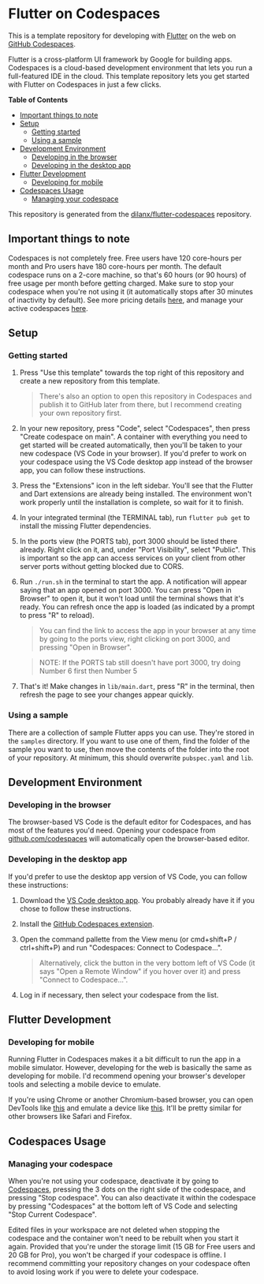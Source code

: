 # Flutter on Codespaces

This is a template repository for developing with [Flutter](https://flutter.dev/) on the web on [GitHub Codespaces](https://github.com/features/codespaces).

Flutter is a cross-platform UI framework by Google for building apps. Codespaces is a cloud-based development environment that lets you run a full-featured IDE in the cloud. This template repository lets you get started with Flutter on Codespaces in just a few clicks.

**Table of Contents**
- [Important things to note](#important-things-to-note)
- [Setup](#setup)
  - [Getting started](#getting-started)
  - [Using a sample](#using-a-sample)
- [Development Environment](#development-environment)
  - [Developing in the browser](#developing-in-the-browser)
  - [Developing in the desktop app](#developing-in-the-desktop-app)
- [Flutter Development](#flutter-development)
  - [Developing for mobile](#developing-for-mobile)
- [Codespaces Usage](#codespaces-usage)
  - [Managing your codespace](#managing-your-codespace)

This repository is generated from the [dilanx/flutter-codespaces](https://github.com/dilanx/flutter-codespaces) repository.

## Important things to note

Codespaces is not completely free. Free users have 120 core-hours per month and Pro users have 180 core-hours per month. The default codespace runs on a 2-core machine, so that's 60 hours (or 90 hours) of free usage per month before getting charged. Make sure to stop your codespace when you're not using it (it automatically stops after 30 minutes of inactivity by default). See more pricing details [here](https://docs.github.com/en/billing/managing-billing-for-github-codespaces/about-billing-for-github-codespaces), and manage your active codespaces [here](https://github.com/codespaces).

## Setup

### Getting started

1. Press "Use this template" towards the top right of this repository and create a new repository from this template.

    > There's also an option to open this repository in Codespaces and publish it to GitHub later from there, but I recommend creating your own repository first.

2. In your new repository, press "Code", select "Codespaces", then press "Create codespace on main". A container with everything you need to get started will be created automatically, then you'll be taken to your new codespace (VS Code in your browser). If you'd prefer to work on your codespace using the VS Code desktop app instead of the browser app, you can follow these instructions.

3. Press the "Extensions" icon in the left sidebar. You'll see that the Flutter and Dart extensions are already being installed. The environment won't work properly until the installation is complete, so wait for it to finish.

4. In your integrated terminal (the TERMINAL tab), run `flutter pub get` to install the missing Flutter dependencies.

5. In the ports view (the PORTS tab), port 3000 should be listed there already. Right click on it, and, under "Port Visibility", select "Public". This is important so the app can access services on your client from other server ports without getting blocked due to CORS.

6. Run `./run.sh` in the terminal to start the app. A notification will appear saying that an app opened on port 3000. You can press "Open in Browser" to open it, but it won't load until the terminal shows that it's ready. You can refresh once the app is loaded (as indicated by a prompt to press "R" to reload).

    > You can find the link to access the app in your browser at any time by going to the ports view, right clicking on port 3000, and pressing "Open in Browser".

    > NOTE: If the PORTS tab still doesn't have port 3000, try doing Number 6 first then Number 5

7. That's it! Make changes in `lib/main.dart`, press "R" in the terminal, then refresh the page to see your changes appear quickly.

### Using a sample

There are a collection of sample Flutter apps you can use. They're stored in the `samples` directory. If you want to use one of them, find the folder of the sample you want to use, then move the contents of the folder into the root of your repository. At minimum, this should overwrite `pubspec.yaml` and `lib`.

## Development Environment

### Developing in the browser

The browser-based VS Code is the default editor for Codespaces, and has most of the features you'd need. Opening your codespace from [github.com/codespaces](https://github.com/codespaces) will automatically open the browser-based editor.

### Developing in the desktop app

If you'd prefer to use the desktop app version of VS Code, you can follow these instructions:

1. Download the [VS Code desktop app](https://code.visualstudio.com/). You probably already have it if you chose to follow these instructions.

2. Install the [GitHub Codespaces extension](https://marketplace.visualstudio.com/items?itemName=GitHub.codespaces).

3. Open the command pallette from the View menu (or cmd+shift+P / ctrl+shift+P) and run "Codespaces: Connect to Codespace...".

    > Alternatively, click the button in the very bottom left of VS Code (it says "Open a Remote Window" if you hover over it) and press "Connect to Codespace...".

4. Log in if necessary, then select your codespace from the list.

## Flutter Development

### Developing for mobile

Running Flutter in Codespaces makes it a bit difficult to run the app in a mobile simulator. However, developing for the web is basically the same as developing for mobile. I'd recommend opening your browser's developer tools and selecting a mobile device to emulate.

If you're using Chrome or another Chromium-based browser, you can open DevTools like [this](https://developer.chrome.com/docs/devtools/open/) and emulate a device like [this](https://developer.chrome.com/docs/devtools/device-mode/). It'll be pretty similar for other browsers like Safari and Firefox.

## Codespaces Usage

### Managing your codespace

When you're not using your codespace, deactivate it by going to [Codespaces](https://github.com/codespaces), pressing the 3 dots on the right side of the codespace, and pressing "Stop codespace". You can also deactivate it within the codespace by pressing "Codespaces" at the bottom left of VS Code and selecting "Stop Current Codespace".

Edited files in your workspace are not deleted when stopping the codespace and the container won't need to be rebuilt when you start it again. Provided that you're under the storage limit (15 GB for Free users and 20 GB for Pro), you won't be charged if your codespace is offline. I recommend committing your repository changes on your codespace often to avoid losing work if you were to delete your codespace.
